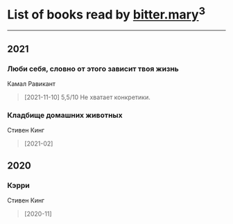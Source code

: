 # List of books read by [bitter.mary](https://plus.google.com/u/0/108890810412612634449/)<sup>3</sup>
---

## 2021

### Люби себя, словно от этого зависит твоя жизнь
Камал Равикант
> [2021-11-10] 5,5/10
> Не хватает конкретики.


### Кладбище домашних животных
Стивен Кинг
> [2021-02] 



## 2020

### Кэрри
Стивен Кинг
> [2020-11] 



